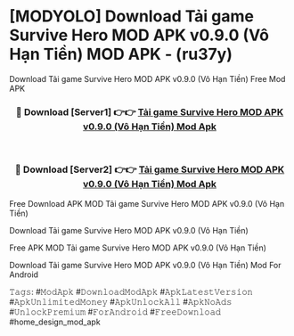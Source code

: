 # [MODYOLO] Download Tải game Survive Hero MOD APK v0.9.0 (Vô Hạn Tiền) MOD APK - (ru37y)
Download Tải game Survive Hero MOD APK v0.9.0 (Vô Hạn Tiền) Free Mod APK

<div align="center">
<h3>🔴 Download [Server1] 👉👉 <a href="https://apk-comot.site?title=Tải_game_Survive_Hero_MOD_APK_v0.9.0_(Vô_Hạn_Tiền)">Tải game Survive Hero MOD APK v0.9.0 (Vô Hạn Tiền) Mod Apk</a></h3><br>

<h3>🔴 Download [Server2] 👉👉 <a href="https://apk-comot.site?title=Tải_game_Survive_Hero_MOD_APK_v0.9.0_(Vô_Hạn_Tiền)">Tải game Survive Hero MOD APK v0.9.0 (Vô Hạn Tiền) Mod Apk</a></h3>
</div>


Free Download APK MOD Tải game Survive Hero MOD APK v0.9.0 (Vô Hạn Tiền)

Download Tải game Survive Hero MOD APK v0.9.0 (Vô Hạn Tiền) 

Free APK MOD Tải game Survive Hero MOD APK v0.9.0 (Vô Hạn Tiền) 

Download Tải game Survive Hero MOD APK v0.9.0 (Vô Hạn Tiền) Mod For Android

𝚃𝚊𝚐𝚜: #𝙼𝚘𝚍𝙰𝚙𝚔 #𝙳𝚘𝚠𝚗𝚕𝚘𝚊𝚍𝙼𝚘𝚍𝙰𝚙𝚔 #𝙰𝚙𝚔𝙻𝚊𝚝𝚎𝚜𝚝𝚅𝚎𝚛𝚜𝚒𝚘𝚗 #𝙰𝚙𝚔𝚄𝚗𝚕𝚒𝚖𝚒𝚝𝚎𝚍𝙼𝚘𝚗𝚎𝚢 #𝙰𝚙𝚔𝚄𝚗𝚕𝚘𝚌𝚔𝙰𝚕𝚕 #𝙰𝚙𝚔𝙽𝚘𝙰𝚍𝚜 #𝚄𝚗𝚕𝚘𝚌𝚔𝙿𝚛𝚎𝚖𝚒𝚞𝚖 #𝙵𝚘𝚛𝙰𝚗𝚍𝚛𝚘𝚒𝚍 #𝙵𝚛𝚎𝚎𝙳𝚘𝚠𝚗𝚕𝚘𝚊𝚍 #home_design_mod_apk